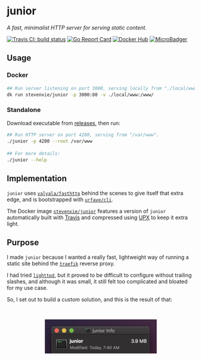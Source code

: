 # junior

_A fast, minimalist HTTP server for serving static content._

[![Travis CI: build status][travis-img]][travis]
[![Go Report Card][grc-img]][grc]
[![Docker Hub][docker-img]][docker]
[![MicroBadger][mb-img]][mb]

## Usage

### Docker

```bash
## Run server listening on port 3000, serving locally from "./local/www".
dk run stevenxie/junior -p 3000:80 -v ./local/www:/www/
```

### Standalone

Download executable from
[releases](https://github.com/steven-xie/junior/releases), then run:

```bash
## Run HTTP server on port 4200, serving from "/var/www".
./junior -p 4200 --root /var/www

## For more details:
./junior --help
```

## Implementation

`junior` uses [`valyala/fasthttp`](https://github.com/valyala/fasthttp) behind
the scenes to give itself that extra edge, and is bootstrapped with
[`urfave/cli`](https://github.com/urfave/cli).

The Docker image [`stevenxie/junior`][docker] features a version of `junior`
automatically built with [Travis](https://travis-ci.com) and compressed using
[UPX](https://upx.github.io) to keep it extra light.

## Purpose

I made `junior` because I wanted a really fast, lightweight way of running
a static site behind the [`traefik`](https://traefik.io) reverse proxy.

I had tried [`lighttpd`](https://www.lighttpd.net), but it proved to be
difficult to configure without trailing slashes, and although it was small, it
still felt too complicated and bloated for my use case.

So, I set out to build a custom solution, and this is the result of that:

<br />
<p align="center">
  <img src="./assets/screenshot.png" width="300px">
</p>

[travis]: https://travis-ci.com/steven-xie/junior
[travis-img]: https://travis-ci.com/steven-xie/junior.svg?branch=master
[grc]: https://goreportcard.com/report/github.com/steven-xie/junior
[grc-img]: https://goreportcard.com/badge/github.com/steven-xie/junior
[mb]: https://microbadger.com/images/stevenxie/juniora
[mb-img]: https://images.microbadger.com/badges/image/stevenxie/junior.svg
[docker]: https://hub.docker.com/r/stevenxie/junior
[docker-img]: https://img.shields.io/docker/pulls/stevenxie/junior.svg
